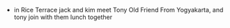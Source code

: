 * in Rice Terrace jack and kim meet Tony Old Friend From Yogyakarta, and tony join with them lunch together
